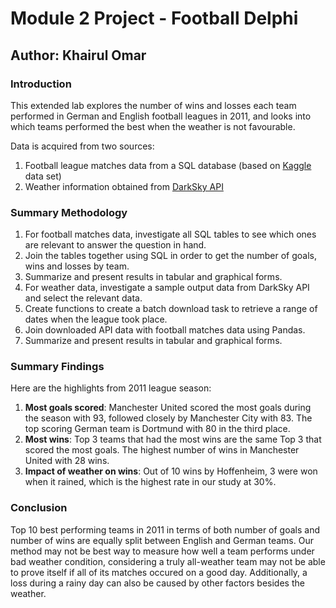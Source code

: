 # Module 2 Project - Football Delphi
## Author: Khairul Omar

### Introduction

This extended lab explores the number of wins and losses each team performed in German and English football leagues in 2011, and looks into which teams performed the best when the weather is not favourable.

Data is acquired from two sources:
1. Football league matches data from a SQL database (based on <a href="https://www.kaggle.com/laudanum/footballdelphi" target=new>Kaggle</a> data set)
2. Weather information obtained from <a href="https://darksky.net/dev" target=new>DarkSky API</a>

### Summary Methodology

1. For football matches data, investigate all SQL tables to see which ones are relevant to answer the question in hand.
2. Join the tables together using SQL in order to get the number of goals, wins and losses by team.
3. Summarize and present results in tabular and graphical forms.
4. For weather data, investigate a sample output data from DarkSky API and select the relevant data.
5. Create functions to create a batch download task to retrieve a range of dates when the league took place.
6. Join downloaded API data with football matches data using Pandas.
7. Summarize and present results in tabular and graphical forms.

### Summary Findings

Here are the highlights from 2011 league season:

1. <b>Most goals scored</b>: Manchester United scored the most goals during the season with 93, followed closely by Manchester City with 83. The top scoring German team is Dortmund with 80 in the third place.
2. <b>Most wins</b>: Top 3 teams that had the most wins are the same Top 3 that scored the most goals. The highest number of wins in Manchester United with 28 wins.
3. <b>Impact of weather on wins</b>: Out of 10 wins by Hoffenheim, 3 were won when it rained, which is the highest rate in our study at 30%.
  
### Conclusion

Top 10 best performing teams in 2011 in terms of both number of goals and number of wins are equally split between English and German teams. Our method may not be best way to measure how well a team performs under bad weather condition, considering a truly all-weather team may not be able to prove itself if all of its matches occured on a good day. Additionally, a loss during a rainy day can also be caused by other factors besides the weather.
